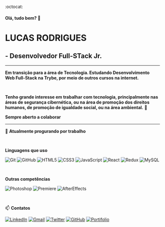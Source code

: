 :octocat: 
#### Olá, tudo bem? 👋

# LUCAS RODRIGUES
## - Desenvolvedor Full-STack Jr.

__________________________________________________________________________________________

__Em transição para a área de Tecnologia. Estudando Desenvolvimento Web Full-Stack na Trybe, por meio de outros cursos na internet.__


<br />

__Tenho grande interesse em trabalhar com tecnologia, principalmente nas áreas de segurança cibernética, ou na área de promoção dos direitos humanos, de promoção de igualdade social, ou na área ambiental.__ 🌱


__Sempre aberto a colaborar__


__________________________________________________________________________________________

:briefcase: __Atualmente progurando por trabalho__

<br />

__Linguagens que uso__

![Git](https://img.shields.io/badge/-Git-000000?style=flat&logo=git)
![GitHub](https://img.shields.io/badge/-GitHub-000000?style=flat&logo=github)
![HTML5](https://img.shields.io/badge/-HTML5-000000?style=flat&logo=html5)
![CSS3](https://img.shields.io/badge/-CSS3-000000?style=flat&logo=css3)
![JavaScript](https://img.shields.io/badge/-JavaScript-000000?style=flat&logo=javascript)
![React](https://img.shields.io/badge/-React-000000?style=flat&logo=react)
![Redux](https://img.shields.io/badge/-Redux-000000?style=flat&logo=redux)
![MySQL](https://img.shields.io/badge/-MySQL-000000?style=flat&logo=mysql)

<br />

__Outras competências__

![Photoshop](https://aleen42.github.io/badges/src/photoshop.svg)
![Premiere](https://aleen42.github.io/badges/src/premiere.svg)
![AfterEffects](https://aleen42.github.io/badges/src/after_effects.svg)

<br />


:mailbox: 
__Contatos__

[![LinkedIn](https://img.shields.io/badge/LinkedIn-0077B5?style=for-the-badge&logo=linkedin&logoColor=white)](https://www.linkedin.com/in/lucas-rodrigues-de-castro/)
[![Gmail](https://img.shields.io/badge/Gmail-D14836?style=for-the-badge&logo=gmail&logoColor=white)](mailto:lucas.movimento@gmail.com)
[![Twitter](https://img.shields.io/badge/Twitter-1DA1F2?style=for-the-badge&logo=twitter&logoColor=white)](https://twitter.com/lucasrdecastro)
[![GitHub](https://img.shields.io/badge/GitHub-100000?style=for-the-badge&logo=github&logoColor=white)](https://github.com/lucas-rodrigues0)
[![Portifolio](https://img.shields.io/badge/Portifolio-4B546C?style=for-the-badge&logoColor=white)](https://lucas-rodrigues0.github.io/portifolio/)



